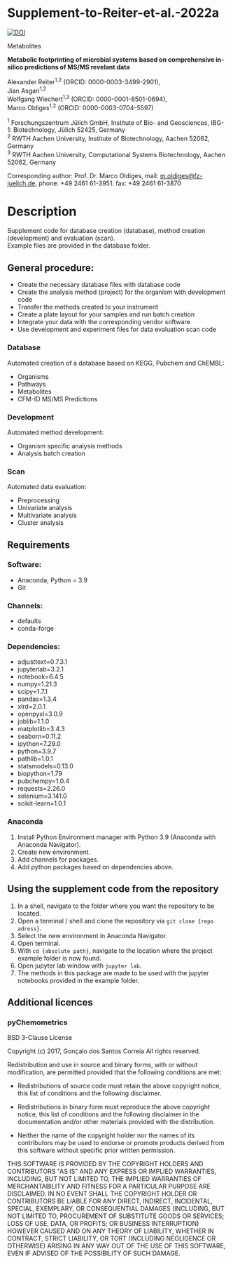 # Supplement-to-Reiter-et-al.-2022a
[![DOI](https://zenodo.org/badge/463399019.svg)](https://zenodo.org/badge/latestdoi/463399019)

Metabolites

__Metabolic footprinting of microbial systems based on comprehensive in-silico predictions of MS/MS revelant data__

Alexander Reiter<sup>1,2</sup> (ORCID: 0000-0003-3499-2901),<br>
Jian Asgari<sup>1,2</sup><br>
Wolfgang Wiechert<sup>1,3</sup> (ORCID: 0000-0001-8501-0694),<br>
Marco Oldiges<sup>1,2</sup> (ORCID: 0000-0003-0704-5597)<br> 

<sup>1</sup> Forschungszentrum Jülich GmbH, Institute of Bio- and Geosciences, IBG-1: Biotechnology, Jülich 52425, Germany<br>
<sup>2</sup> RWTH Aachen University, Institute of Biotechnology, Aachen 52062, Germany<br>
<sup>3</sup> RWTH Aachen University, Computational Systems Biotechnology, Aachen 52062, Germany<br>

Corresponding author: Prof. Dr. Marco Oldiges, mail: m.oldiges@fz-juelich.de, phone: +49 2461 61-3951. fax: +49 2461 61-3870

# Description
Supplement code for database creation (database), method creation (development) and evaluation (scan).<br>
Example files are provided in the database folder.

## General procedure:
* Create the necessary database files with database code
* Create the analysis method (project) for the organism with development code
* Transfer the methods created to your instrument
* Create a plate layout for your samples and run batch creation
* Integrate your data with the corresponding vendor software
* Use development and experiment files for data evaluation scan code

### Database

Automated creation of a database based on KEGG, Pubchem and ChEMBL:
* Organisms
* Pathways
* Metabolites
* CFM-ID MS/MS Predictions

### Development

Automated method development:
* Organism specific analysis methods 
* Analysis batch creation

### Scan

Automated data evaluation:
* Preprocessing
* Univariate analysis
* Multivariate analysis
* Cluster analysis

## Requirements

### Software:
- Anaconda, Python = 3.9
- Git

### Channels:
- defaults
- conda-forge

### Dependencies:
- adjusttext=0.7.3.1
- jupyterlab=3.2.1
- notebook=6.4.5
- numpy=1.21.3
- scipy=1.7.1
- pandas=1.3.4
- xlrd=2.0.1
- openpyxl=3.0.9
- joblib=1.1.0
- matplotlib=3.4.3
- seaborn=0.11.2
- ipython=7.29.0
- python=3.9.7
- pathlib=1.0.1
- statsmodels=0.13.0
- biopython=1.79
- pubchempy=1.0.4
- requests=2.26.0
- selenium=3.141.0
- scikit-learn=1.0.1

### Anaconda

1. Install Python Environment manager with Python 3.9 (Anaconda with Anaconda Navigator).
2. Create new environment.
3. Add channels for packages.
4. Add python packages based on dependencies above.

## Using the supplement code from the repository
1. In a shell, navigate to the folder where you want the repository to be located. 
2. Open a terminal / shell and clone the repository via `git clone {repo adress}`.
3. Select the new environment in Anaconda Navigator.
4. Open terminal.
5. With `cd {absolute path}`, navigate to the location where the project example folder is now found.
6. Open jupyter lab window with `jupyter lab`.
7. The methods in this package are made to be used with the jupyter notebooks provided in the example folder.

## Additional licences

### pyChemometrics
BSD 3-Clause License

Copyright (c) 2017, Gonçalo dos Santos Correia
All rights reserved.

Redistribution and use in source and binary forms, with or without
modification, are permitted provided that the following conditions are met:

* Redistributions of source code must retain the above copyright notice, this
  list of conditions and the following disclaimer.

* Redistributions in binary form must reproduce the above copyright notice,
  this list of conditions and the following disclaimer in the documentation
  and/or other materials provided with the distribution.

* Neither the name of the copyright holder nor the names of its
  contributors may be used to endorse or promote products derived from
  this software without specific prior written permission.

THIS SOFTWARE IS PROVIDED BY THE COPYRIGHT HOLDERS AND CONTRIBUTORS "AS IS"
AND ANY EXPRESS OR IMPLIED WARRANTIES, INCLUDING, BUT NOT LIMITED TO, THE
IMPLIED WARRANTIES OF MERCHANTABILITY AND FITNESS FOR A PARTICULAR PURPOSE ARE
DISCLAIMED. IN NO EVENT SHALL THE COPYRIGHT HOLDER OR CONTRIBUTORS BE LIABLE
FOR ANY DIRECT, INDIRECT, INCIDENTAL, SPECIAL, EXEMPLARY, OR CONSEQUENTIAL
DAMAGES (INCLUDING, BUT NOT LIMITED TO, PROCUREMENT OF SUBSTITUTE GOODS OR
SERVICES; LOSS OF USE, DATA, OR PROFITS; OR BUSINESS INTERRUPTION) HOWEVER
CAUSED AND ON ANY THEORY OF LIABILITY, WHETHER IN CONTRACT, STRICT LIABILITY,
OR TORT (INCLUDING NEGLIGENCE OR OTHERWISE) ARISING IN ANY WAY OUT OF THE USE
OF THIS SOFTWARE, EVEN IF ADVISED OF THE POSSIBILITY OF SUCH DAMAGE.

